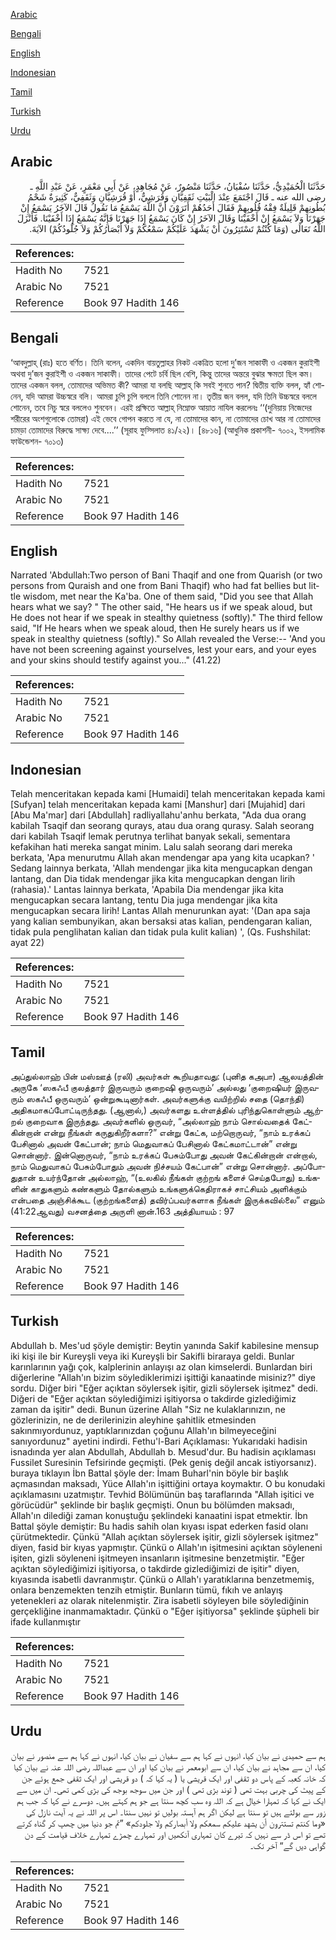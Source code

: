 [Arabic](#arabic)

[Bengali](#bengali)

[English](#english)

[Indonesian](#indonesian)

[Tamil](#tamil)

[Turkish](#turkish)

[Urdu](#urdu)

## Arabic


<div dir="rtl" lang="ar" style={{fontSize:'larger',backgroundColor:'#f8f9fa',padding:20}}>
حَدَّثَنَا الْحُمَيْدِيُّ، حَدَّثَنَا سُفْيَانُ، حَدَّثَنَا مَنْصُورٌ، عَنْ مُجَاهِدٍ، عَنْ أَبِي مَعْمَرٍ، عَنْ عَبْدِ اللَّهِ ـ رضى الله عنه ـ قَالَ اجْتَمَعَ عِنْدَ الْبَيْتِ ثَقَفِيَّانِ وَقُرَشِيٌّ، أَوْ قُرَشِيَّانِ وَثَقَفِيٌّ، كَثِيرَةٌ شَحْمُ بُطُونِهِمْ قَلِيلَةٌ فِقْهُ قُلُوبِهِمْ فَقَالَ أَحَدُهُمْ أَتَرَوْنَ أَنَّ اللَّهَ يَسْمَعُ مَا نَقُولُ قَالَ الآخَرُ يَسْمَعُ إِنْ جَهَرْنَا وَلاَ يَسْمَعُ إِنْ أَخْفَيْنَا وَقَالَ الآخَرُ إِنْ كَانَ يَسْمَعُ إِذَا جَهَرْنَا فَإِنَّهُ يَسْمَعُ إِذَا أَخْفَيْنَا‏.‏ فَأَنْزَلَ اللَّهُ تَعَالَى ‏(‏وَمَا كُنْتُمْ تَسْتَتِرُونَ أَنْ يَشْهَدَ عَلَيْكُمْ سَمْعُكُمْ وَلاَ أَبْصَارُكُمْ وَلاَ جُلُودُكُمْ‏)‏ الآيَةَ‏.‏
</div>
<div style={{backgroundColor:'#f8f9fa',padding:20, marginBottom: 10}}><table> <thead> <tr> <th>References:</th> <th></th> </tr> </thead> <tbody><tr><td>Hadith No</td><td>7521</td></tr><tr><td>Arabic No</td><td>7521</td></tr><tr><td>Reference</td><td>Book 97 Hadith 146</td></tr></tbody></table></div>

## Bengali


<div dir="ltr" lang="bn" style={{fontSize:'larger',backgroundColor:'#f8f9fa',padding:20}}>
‘আবদুল্লাহ্ (রাঃ) হতে বর্ণিত। তিনি বলেন, একদিন বায়তুল্লাহর নিকট একত্রিত হলো দু’জন সাকাফী ও একজন কুরাইশী অথবা দু’জন কুরাইশী ও একজন সাকাফী। তাদের পেটে চর্বি ছিল বেশি, কিন্তু তাদের অন্তরে বুঝার ক্ষমতা ছিল কম। তাদের একজন বলল, তোমাদের অভিমত কী? আমরা যা বলছি আল্লাহ্ কি সবই শুনতে পান? দ্বিতীয় ব্যক্তি বলল, হ্যাঁ শোনেন, যদি আমরা উচ্চস্বরে বলি। আমরা চুপি চুপি বললে তিনি শোনেন না। তৃতীয় জন বলল, যদি তিনি উচ্চস্বরে বললে শোনেন, তবে নিচু স্বরে বললেও শুনবেন। এরই প্রক্ষিতে আল্লাহ্ নিম্নোক্ত আয়াত নাযিল করলেনঃ ‘‘(দুনিয়ায় নিজেদের শরীরের অংশগুলোকে তোমরা) এই ভেবে গোপন করতে না যে, না তোমাদের কান, না তোমাদের চোখ আর না তোমাদের চামড়া তোমাদের বিরুদ্ধে সাক্ষ্য দেবে....’’ (সূরাহ ফুস্সিলাত ৪১/২২)। [৪৮১৬] (আধুনিক প্রকাশনী- ৭০০২, ইসলামিক ফাউন্ডেশন- ৭০১৩)
</div>
<div style={{backgroundColor:'#f8f9fa',padding:20, marginBottom: 10}}><table> <thead> <tr> <th>References:</th> <th></th> </tr> </thead> <tbody><tr><td>Hadith No</td><td>7521</td></tr><tr><td>Arabic No</td><td>7521</td></tr><tr><td>Reference</td><td>Book 97 Hadith 146</td></tr></tbody></table></div>

## English


<div dir="ltr" lang="en" style={{fontSize:'larger',backgroundColor:'#f8f9fa',padding:20}}>
Narrated 'Abdullah:Two person of Bani Thaqif and one from Quarish (or two persons from Quraish and one from Bani Thaqif) who had fat bellies but little wisdom, met near the Ka'ba. One of them said, "Did you see that Allah hears what we say? " The other said, "He hears us if we speak aloud, but He does not hear if we speak in stealthy quietness (softly)." The third fellow said, "If He hears when we speak aloud, then He surely hears us if we speak in stealthy quietness (softly)." So Allah revealed the Verse:-- 'And you have not been screening against yourselves, lest your ears, and your eyes and your skins should testify against you..." (41.22)
</div>
<div style={{backgroundColor:'#f8f9fa',padding:20, marginBottom: 10}}><table> <thead> <tr> <th>References:</th> <th></th> </tr> </thead> <tbody><tr><td>Hadith No</td><td>7521</td></tr><tr><td>Arabic No</td><td>7521</td></tr><tr><td>Reference</td><td>Book 97 Hadith 146</td></tr></tbody></table></div>

## Indonesian


<div dir="ltr" lang="id" style={{fontSize:'larger',backgroundColor:'#f8f9fa',padding:20}}>
Telah menceritakan kepada kami [Humaidi] telah menceritakan kepada kami [Sufyan] telah menceritakan kepada kami [Manshur] dari [Mujahid] dari [Abu Ma'mar] dari [Abdullah] radliyallahu'anhu berkata, "Ada dua orang kabilah Tsaqif dan seorang qurays, atau dua orang qurasy. Salah seorang dari kabilah Tsaqif lemak perutnya terlihat banyak sekali, sementara kefakihan hati mereka sangat minim. Lalu salah seorang dari mereka berkata, 'Apa menurutmu Allah akan mendengar apa yang kita ucapkan? ' Sedang lainnya berkata, 'Allah mendengar jika kita mengucapkan dengan lantang, dan Dia tidak mendengar jika kita mengucapkan dengan lirih (rahasia).' Lantas lainnya berkata, 'Apabila Dia mendengar jika kita mengucapkan secara lantang, tentu Dia juga mendengar jika kita mengucapkan secara lirih! Lantas Allah menurunkan ayat: '(Dan apa saja yang kalian sembunyikan, akan bersaksi atas kalian, pendengaran kalian, tidak pula penglihatan kalian dan tidak pula kulit kalian) ', (Qs. Fushshilat: ayat 22)
</div>
<div style={{backgroundColor:'#f8f9fa',padding:20, marginBottom: 10}}><table> <thead> <tr> <th>References:</th> <th></th> </tr> </thead> <tbody><tr><td>Hadith No</td><td>7521</td></tr><tr><td>Arabic No</td><td>7521</td></tr><tr><td>Reference</td><td>Book 97 Hadith 146</td></tr></tbody></table></div>

## Tamil


<div dir="ltr" lang="ta" style={{fontSize:'larger',backgroundColor:'#f8f9fa',padding:20}}>
அப்துல்லாஹ் பின் மஸ்ஊத் (ரலி) அவர்கள் கூறியதாவது: (புனித கஅபா) ஆலயத்தின் அருகே ‘ஸகஃபீ குலத்தார் இருவரும் குறைஷி ஒருவரும்’ அல்லது ‘குறைஷியர் இருவரும் ஸகஃபீ ஒருவரும்’ ஒன்றுகூடினார்கள். அவர்களுக்கு வயிற்றில் சதை (தொந்தி) அதிகமாகப்போட்டிருந்தது. (ஆனால்,) அவர்களது உள்ளத்தில் புரிந்துகொள்ளும் ஆற்றல் குறைவாக இருந்தது. அவர்களில் ஒருவர், “அல்லாஹ் நாம் சொல்வதைக் கேட்கின்றான் என்று நீங்கள் கருதுகிறீர்களா?” என்று கேட்க, மற்றொருவர், “நாம் உரக்கப் பேசினால் அவன் கேட்பான்; நாம் மெதுவாகப் பேசினால் கேட்கமாட்டான்” என்று சொன்னார். இன்னொருவர், “நாம் உரக்கப் பேசும்போது அவன் கேட்கின்றான் என்றால், நாம் மெதுவாகப் பேசும்போதும் அவன் நிச்சயம் கேட்பான்” என்று சொன்னார். அப்போதுதான் உயர்ந்தோன் அல்லாஹ், “(உலகில் நீங்கள் குற்றங் களைச் செய்தபோது) உங்களின் காதுகளும் கண்களும் தோல்களும் உங்களுக்கெதிராகச் சாட்சியம் அளிக்கும் என்பதை அஞ்சிக்கூட (குற்றங்களைத்) தவிர்ப்பவர்களாக நீங்கள் இருக்கவில்லை” எனும் (41:22ஆவது) வசனத்தை அருளி னான்.163 அத்தியாயம் : 97
</div>
<div style={{backgroundColor:'#f8f9fa',padding:20, marginBottom: 10}}><table> <thead> <tr> <th>References:</th> <th></th> </tr> </thead> <tbody><tr><td>Hadith No</td><td>7521</td></tr><tr><td>Arabic No</td><td>7521</td></tr><tr><td>Reference</td><td>Book 97 Hadith 146</td></tr></tbody></table></div>

## Turkish


<div dir="ltr" lang="tr" style={{fontSize:'larger',backgroundColor:'#f8f9fa',padding:20}}>
Abdullah b. Mes'ud şöyle demiştir: Beytin yanında Sakif kabilesine mensup iki kişi ile bir Kureyşli veya iki Kureyşli bir Sakifli biraraya geldi. Bunlar karınlarının yağı çok, kalplerinin anlayışı az olan kimselerdi. Bunlardan biri diğerlerine "Allah'ın bizim söylediklerimizi işittiği kanaatinde misiniz?" diye sordu. Diğer biri "Eğer açıktan söylersek işitir, gizli söylersek işitmez" dedi. Diğeri de "Eğer açıktan söylediğimizi işitiyorsa o takdirde gizlediğimiz zaman da işitir" dedi. Bunun üzerine Allah "Siz ne kulaklarınızın, ne gözlerinizin, ne de derilerinizin aleyhine şahitIik etmesinden sakınmıyordunuz, yaptıklarınızdan çoğunu Allah'ın bilmeyeceğini sanıyordunuz" ayetini indirdi. Fethu'l-Bari Açıklaması: Yukarıdaki hadisin isnadında yer alan Abdullah, Abdullah b. Mesud'dur. Bu hadisin açıklaması Fussilet Suresinin Tefsirinde geçmişti. (Pek geniş değil ancak istiyorsanız). buraya tıklayın İbn Battal şöyle der: İmam Buharl'nin böyle bir başlık açmasından maksadı, Yüce Allah'ın işittiğini ortaya koymaktır. O bu konudaki açıklamasını uzatmıştır. Tevhid Bölümünün baş taraflarında "Allah işitici ve görücüdür" şeklinde bir başlık geçmişti. Onun bu bölümden maksadı, Allah'ın dilediği zaman konuştuğu şeklindeki kanaatini ispat etmektir. İbn Battal şöyle demiştir: Bu hadis sahih olan kıyası ispat ederken fasid olanı çürütmektedir. Çünkü "Allah açıktan söylersek işitir, gizli söylersek işitmez" diyen, fasid bir kıyas yapmıştır. Çünkü o Allah'ın işitmesini açıktan söyleneni işiten, gizli söyleneni işitmeyen insanların işitmesine benzetmiştir. "Eğer açıktan söylediğimizi işitiyorsa, o takdirde gizlediğimizi de işitir" diyen, kıyasında isabetli davranmıştır. Çünkü o Allah'ı yaratıklarına benzetmemiş, onlara benzemekten tenzih etmiştir. Bunların tümü, fıkıh ve anlayış yetenekleri az olarak nitelenmiştir. Zira isabetli söyleyen bile söylediğinin gerçekliğine inanmamaktadır. Çünkü o "Eğer işitiyorsa" şeklinde şüpheli bir ifade kullanmıştır
</div>
<div style={{backgroundColor:'#f8f9fa',padding:20, marginBottom: 10}}><table> <thead> <tr> <th>References:</th> <th></th> </tr> </thead> <tbody><tr><td>Hadith No</td><td>7521</td></tr><tr><td>Arabic No</td><td>7521</td></tr><tr><td>Reference</td><td>Book 97 Hadith 146</td></tr></tbody></table></div>

## Urdu


<div dir="rtl" lang="ur" style={{fontSize:'larger',backgroundColor:'#f8f9fa',padding:20}}>
ہم سے حمیدی نے بیان کیا، انہوں نے کہا ہم سے سفیان نے بیان کیا، انہوں نے کہا ہم سے منصور نے بیان کیا، ان سے مجاہد نے بیان کیا، ان سے ابومعمر نے بیان کیا اور ان سے عبداللہ رضی اللہ عنہ نے بیان کیا کہ خانہ کعبہ کے پاس دو ثقفی اور ایک قریشی یا ( یہ کہا کہ ) دو قریشی اور ایک ثقفی جمع ہوئے جن کے پیٹ کی چربی بہت تھی ( توند بڑی تھی ) اور جن میں سوجھ بوجھ کی بڑی کمی تھی۔ ان میں سے ایک نے کہا کہ تمہارا خیال ہے کہ اللہ وہ سب کچھ سنتا ہے جو ہم کہتے ہیں۔ دوسرے نے کہا کہ جب ہم زور سے بولتے ہیں تو سنتا ہے لیکن اگر ہم آہستہ بولیں تو نہیں سنتا۔ اس پر اللہ نے یہ آیت نازل کی «وما كنتم تستترون أن يشهد عليكم سمعكم ولا أبصاركم ولا جلودكم‏» ”تم جو دنیا میں چھپ کر گناہ کرتے تھے تو اس ڈر سے نہیں کہ تیرے کان تمہاری آنکھیں اور تمہارے چمڑے تمہارے خلاف قیامت کے دن گواہی دیں گے“ آخر تک۔
</div>
<div style={{backgroundColor:'#f8f9fa',padding:20, marginBottom: 10}}><table> <thead> <tr> <th>References:</th> <th></th> </tr> </thead> <tbody><tr><td>Hadith No</td><td>7521</td></tr><tr><td>Arabic No</td><td>7521</td></tr><tr><td>Reference</td><td>Book 97 Hadith 146</td></tr></tbody></table></div>